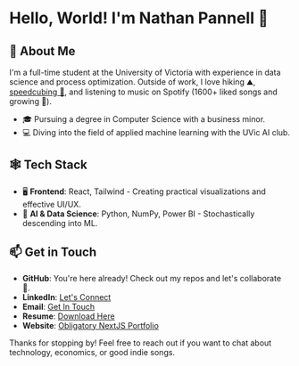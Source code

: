 # Hello, World! I'm Nathan Pannell 👋

## 🚀 About Me

I'm a full-time student at the University of Victoria with experience in data science and process optimization.
Outside of work, I love hiking ⛰️, [speedcubing 🤗](https://en.wikipedia.org/wiki/Speedcubing), and listening to music on Spotify (1600+ liked songs and growing 💃).

- 🎓 Pursuing a degree in Computer Science with a business minor.
- 💻 Diving into the field of applied machine learning with the UVic AI club.

## 🕸️ Tech Stack

- 🖥️ **Frontend**: React, Tailwind - Creating practical visualizations and effective UI/UX.
- 🧠 **AI & Data Science**: Python, NumPy, Power BI - Stochastically descending into ML.

## 📫 Get in Touch

- **GitHub**: You're here already! Check out my repos and let's collaborate 🤝.
- **LinkedIn**: [Let's Connect](https://www.linkedin.com/in/nathanpannell)
- **Email**: [Get In Touch](mailto:contact@nathanpannell.com)
- **Resume**: [Download Here](https://github.com/NathanPannell/NathanPannellCV/blob/main/Nathan%20Pannell%20Resume%202024.pdf)
- **Website**: [Obligatory NextJS Portfolio](https://nathanpannell.com)

Thanks for stopping by! Feel free to reach out if you want to chat about technology, economics, or good indie songs.
